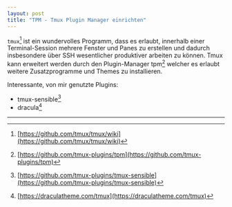 ```yaml
---
layout: post
title: "TPM - Tmux Plugin Manager einrichten"
---
```


`tmux`[^1] ist ein wundervolles Programm, dass es erlaubt, innerhalb einer Terminal-Session mehrere Fenster und Panes zu erstellen und dadurch insbesondere über SSH wesentlicher produktiver arbeiten zu können. Tmux kann erweitert werden durch den Plugin-Manager tpm[^2] welcher es erlaubt weitere Zusatzprogramme und Themes zu installieren.

Interessante, von mir genutzte Plugins:

- tmux-sensible[^3]
- dracula[^4]

---

[^1]: [https://github.com/tmux/tmux/wiki](https://github.com/tmux/tmux/wiki)
[^2]: [https://github.com/tmux-plugins/tpm](https://github.com/tmux-plugins/tpm)
[^3]: [https://github.com/tmux-plugins/tmux-sensible](https://github.com/tmux-plugins/tmux-sensible)
[^4]: [https://draculatheme.com/tmux](https://draculatheme.com/tmux)